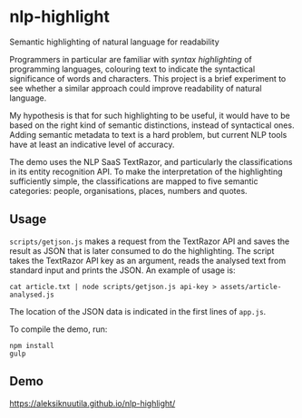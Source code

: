 # nlp-highlight
Semantic highlighting of natural language for readability

Programmers in particular are familiar with *syntax highlighting* of programming languages, colouring text to indicate the syntactical significance of words and characters. This project is a brief experiment to see whether a similar approach could improve readability of natural language.

My hypothesis is that for such highlighting to be useful, it would have to be based on the right kind of semantic distinctions, instead of syntactical ones. Adding semantic metadata to text is a hard problem, but current NLP tools have at least an indicative level of accuracy.

The demo uses the NLP SaaS TextRazor, and particularly the classifications in its entity recognition API. To make the interpretation of the highlighting sufficiently simple, the classifications are mapped to five semantic categories: people, organisations, places, numbers and quotes.

## Usage

`scripts/getjson.js` makes a request from the TextRazor API and saves the result as JSON that is later consumed to do the highlighting. The script takes the TextRazor API key as an argument, reads the analysed text from standard input and prints the JSON. An example of usage is:

`cat article.txt | node scripts/getjson.js api-key > assets/article-analysed.js`

The location of the JSON data is indicated in the first lines of `app.js`.

To compile the demo, run:

```
npm install
gulp
```

## Demo

https://aleksiknuutila.github.io/nlp-highlight/
